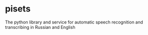 # pisets
The python library and service for automatic speech recognition and transcribing in Russian and English
